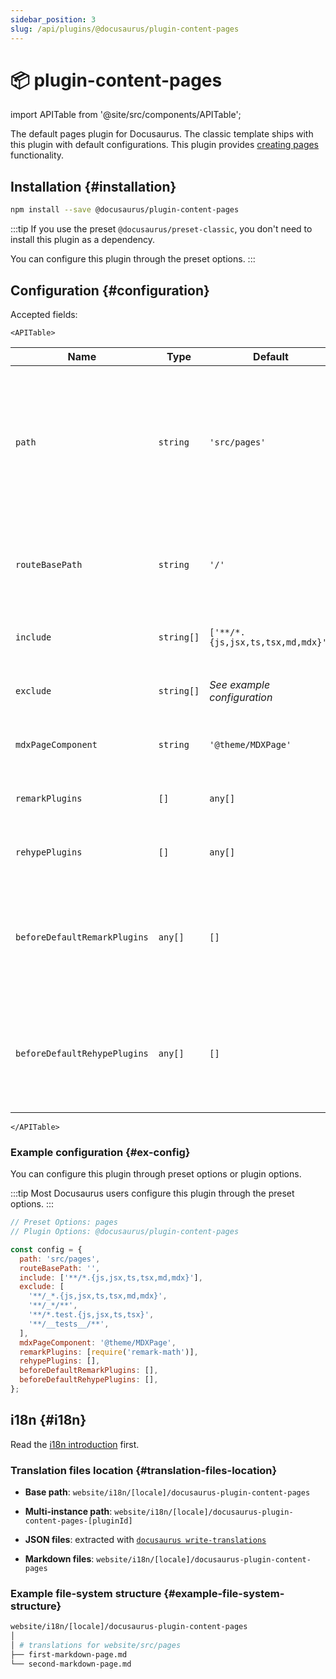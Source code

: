 ```yaml
---
sidebar_position: 3
slug: /api/plugins/@docusaurus/plugin-content-pages
---
```


# 📦 plugin-content-pages

import APITable from '@site/src/components/APITable';

The default pages plugin for Docusaurus. The classic template ships with this plugin with default configurations. This plugin provides [creating pages](guides/creating-pages.md) functionality.

## Installation {#installation}

```bash npm2yarn
npm install --save @docusaurus/plugin-content-pages
```

:::tip
If you use the preset `@docusaurus/preset-classic`, you don't need to install this plugin as a dependency.

You can configure this plugin through the preset options.
:::

## Configuration {#configuration}

Accepted fields:

```mdx-code-block
<APITable>
```

| Name                         | Type       | Default                           | Description                                                                                                             |
| ---------------------------- | ---------- | --------------------------------- | ----------------------------------------------------------------------------------------------------------------------- |
| `path`                       | `string`   | `'src/pages'`                     | Path to data on filesystem relative to site dir. Components in this directory will be automatically converted to pages. |
| `routeBasePath`              | `string`   | `'/'`                             | URL route for the pages section of your site. **DO NOT** include a trailing slash.                                      |
| `include`                    | `string[]` | `['**/*.{js,jsx,ts,tsx,md,mdx}']` | Matching files will be included and processed.                                                                          |
| `exclude`                    | `string[]` | *See example configuration*       | No route will be created for matching files.                                                                            |
| `mdxPageComponent`           | `string`   | `'@theme/MDXPage'`                | Component used by each MDX page.                                                                                        |
| `remarkPlugins`              | `[]`       | `any[]`                           | Remark plugins passed to MDX.                                                                                           |
| `rehypePlugins`              | `[]`       | `any[]`                           | Rehype plugins passed to MDX.                                                                                           |
| `beforeDefaultRemarkPlugins` | `any[]`    | `[]`                              | Custom Remark plugins passed to MDX before the default Docusaurus Remark plugins.                                       |
| `beforeDefaultRehypePlugins` | `any[]`    | `[]`                              | Custom Rehype plugins passed to MDX before the default Docusaurus Rehype plugins.                                       |

```mdx-code-block
</APITable>
```

### Example configuration {#ex-config}

You can configure this plugin through preset options or plugin options.

:::tip
Most Docusaurus users configure this plugin through the preset options.
:::

```js
// Preset Options: pages
// Plugin Options: @docusaurus/plugin-content-pages

const config = {
  path: 'src/pages',
  routeBasePath: '',
  include: ['**/*.{js,jsx,ts,tsx,md,mdx}'],
  exclude: [
    '**/_*.{js,jsx,ts,tsx,md,mdx}',
    '**/_*/**',
    '**/*.test.{js,jsx,ts,tsx}',
    '**/__tests__/**',
  ],
  mdxPageComponent: '@theme/MDXPage',
  remarkPlugins: [require('remark-math')],
  rehypePlugins: [],
  beforeDefaultRemarkPlugins: [],
  beforeDefaultRehypePlugins: [],
};
```

## i18n {#i18n}

Read the [i18n introduction](../../i18n/i18n-introduction.md) first.

### Translation files location {#translation-files-location}

- **Base path**: `website/i18n/[locale]/docusaurus-plugin-content-pages`

- **Multi-instance path**: `website/i18n/[locale]/docusaurus-plugin-content-pages-[pluginId]`

- **JSON files**: extracted with [`docusaurus write-translations`](../../cli.md#docusaurus-write-translations-sitedir)

- **Markdown files**: `website/i18n/[locale]/docusaurus-plugin-content-pages`

### Example file-system structure {#example-file-system-structure}

```bash
website/i18n/[locale]/docusaurus-plugin-content-pages
│
│ # translations for website/src/pages
├── first-markdown-page.md
└── second-markdown-page.md
```